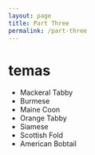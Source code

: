 ```yaml
---
layout: page
title: Part Three
permalink: /part-three
---
```

<h1 class="f4 bold center mw5">temas</h1>
<ul class="list pl0 ml0 center mw5 ba b--light-silver br3">
  <li class="dim link dark-gray underline ph3 pv2 bb b--light-silver">Mackeral Tabby</li>
  <li class="dim link dark-gray underline ph3 pv2 bb b--light-silver">Burmese</li>
  <li class="dim link dark-gray underline ph3 pv2 bb b--light-silver">Maine Coon</li>
  <li class="dim link dark-gray underline ph3 pv2 bb b--light-silver">Orange Tabby</li>
  <li class="dim dark-gray underline ph3 pv2 bb b--light-silver">Siamese</li>
  <li class="dim dark-gray underline ph3 pv2 bb b--light-silver">Scottish Fold</li>
  <li class="dim dark-gray underline ph3 pv2">American Bobtail</li>
</ul>

